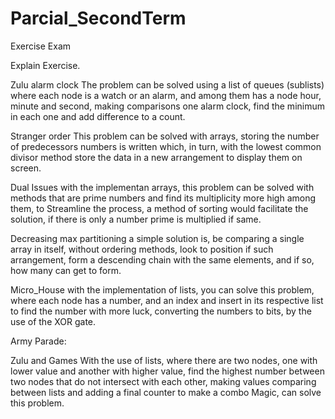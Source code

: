# Parcial_SecondTerm
Exercise Exam

Explain Exercise.

Zulu alarm clock
The problem can be solved using a list of queues (sublists) where each node is a watch or an alarm, and among them has a node hour, minute and second, making comparisons one alarm clock, find the minimum in each one and add difference to a count.

Stranger order
This problem can be solved with arrays, storing the number of predecessors numbers is written which, in turn, with the lowest common divisor method store the data in a new arrangement to display them on screen.

Dual Issues
with the implementan arrays, this problem can be solved with methods that are prime numbers and find its multiplicity more high among them, to Streamline the process, a method of sorting would facilitate the solution, if there is only a number prime is multiplied if same.

Decreasing max partitioning
a simple solution is, be comparing a single array in itself, without ordering methods, look to position if such arrangement, form a descending chain with the same elements, and if so, how many can get to form.

Micro_House
with the implementation of lists, you can solve this problem, where each node has a number, and an index and insert in its respective list to find the number with more luck, converting the numbers to bits, by the use of the XOR gate.

Army Parade:



Zulu and Games 
With the use of lists, where there are two nodes, one with lower value and another with higher value, find the highest number between two nodes that do not intersect with each other, making values comparing between lists and adding a final counter to make a combo Magic, can solve this problem.

